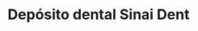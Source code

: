 ---
title: "Depósito dental Sinai Dent"
url: /ixtlahuaca-de-rayon/deposito-dental-sinai-dent/
shop: suministros médicos
---
